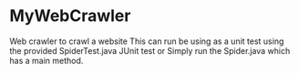 # MyWebCrawler
Web crawler to crawl a website
This can run be using as a unit test using the provided SpiderTest.java JUnit test
or Simply run the Spider.java which has a main method.
